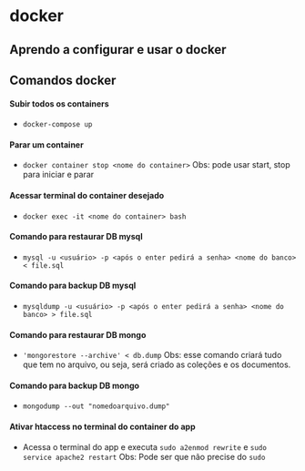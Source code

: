 # docker

## Aprendo a configurar e usar o docker


## Comandos docker
#### Subir todos os containers
* ```docker-compose up```
#### Parar um container
* ```docker container stop <nome do container>``` Obs: pode usar start, stop  para iniciar e parar
#### Acessar terminal do container desejado
* ```docker exec -it <nome do container> bash```
#### Comando para restaurar DB mysql
* ```mysql -u <usuário> -p <após o enter pedirá a senha> <nome do banco> < file.sql```
#### Comando para backup DB mysql
* ```mysqldump -u <usuário> -p <após o enter pedirá a senha> <nome do banco> > file.sql```
#### Comando para restaurar DB mongo
* ```'mongorestore --archive' < db.dump``` Obs: esse comando criará tudo que tem no arquivo, ou seja, será criado as coleções e os documentos.
#### Comando para backup DB mongo
* ```mongodump --out "nomedoarquivo.dump"```

#### Ativar htaccess no terminal do container do app
* Acessa o terminal do app e executa ```sudo a2enmod rewrite``` e ```sudo service apache2 restart``` Obs: Pode ser que não precise do ```sudo```
